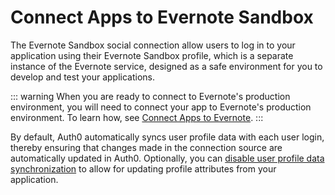 # Connect Apps to Evernote Sandbox

The Evernote Sandbox social connection allow users to log in to your application using their Evernote Sandbox profile, which is a separate instance of the Evernote service, designed as a safe environment for you to develop and test your applications. 

::: warning
When you are ready to connect to Evernote's production environment, you will need to connect your app to Evernote's production environment. To learn how, see [Connect Apps to Evernote](https://auth0.com/docs/connections/social/evernote).
:::

By default, Auth0 automatically syncs user profile data with each user login, thereby ensuring that changes made in the connection source are automatically updated in Auth0. Optionally, you can [disable user profile data synchronization](https://auth0.com/docs/users/configure-connection-sync-with-auth0) to allow for updating profile attributes from your application.
